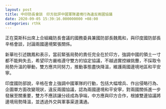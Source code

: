```yaml
---
layout: post
title: 中印防長會談　印方批評中國軍隊邊境行為違反兩國協議
date: 2020-09-05 15:39:16.000000000 +08:00
categories: rthk
---
```


正在莫斯科出席上合組織防長會議的國務委員兼國防部長魏鳳和，與印度國防部長辛格會談，討論兩國邊境緊張關係。

新華社引述魏鳳和表示，當前緊張局勢的責任完全在於印方，強調中國的領土一寸都不能夠失去，希望印方嚴格遵守雙方的協定協議，不越過實控線挑釁，不採取令局勢升溫的舉動，雙方應共同努力，推動事態盡快降溫，維護兩國邊境地區和平安寧。

印度國防部說，辛格在會上強調中國軍隊的行動，包括大幅增兵、作出侵略行為、企圖單方面改變現狀，違反兩國協議，認為兩國邊境和平安寧，對兩國關係進一步發展至關重要，雙方不應該讓分歧成為爭端，中方應與印方合作，根據雙邊協議將邊境局勢降溫，並透過外交與軍事渠道溝通。
